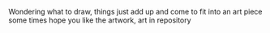 Wondering what to draw, things just add up and come to fit into an art piece some times
hope you like the artwork, art in repository
